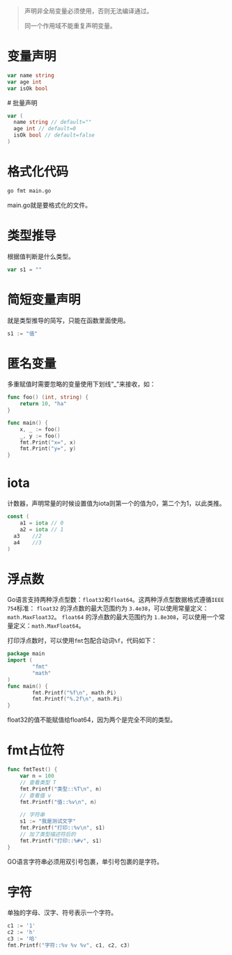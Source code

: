 > 声明非全局变量必须使用，否则无法编译通过。
>
> 同一个作用域不能重复声明变量。

# 变量声明

```go
var name string
var age int
var isOk bool
```



# 批量声明

```go
var (
  name string // default=""
  age int // default=0
  isOk bool // default=false
)
```

# 格式化代码

```sh
go fmt main.go
```

main.go就是要格式化的文件。

# 类型推导

根据值判断是什么类型。

```go
var s1 = ""
```

# 简短变量声明

就是类型推导的简写，只能在函数里面使用。

```go
s1 := "值"
```



# 匿名变量

多重赋值时需要忽略的变量使用下划线“_”来接收，如：

```go
func foo() (int, string) {
	return 10, "ha"
}

func main() {
	x, _ := foo()
	_, y := foo()
	fmt.Print("x=", x)
	fmt.Print("y=", y)
}
```

# iota

计数器，声明常量的时候设置值为iota则第一个的值为0，第二个为1，以此类推。

```go
const (
	a1 = iota // 0
	a2 = iota // 1
  a3	//2
  a4	//3
)
```



# 浮点数

Go语言支持两种浮点型数：`float32`和`float64`。这两种浮点型数据格式遵循`IEEE 754`标准： `float32` 的浮点数的最大范围约为 `3.4e38`，可以使用常量定义：`math.MaxFloat32`。 `float64` 的浮点数的最大范围约为 `1.8e308`，可以使用一个常量定义：`math.MaxFloat64`。

打印浮点数时，可以使用`fmt`包配合动词`%f`，代码如下：

```go
package main
import (
        "fmt"
        "math"
)
func main() {
        fmt.Printf("%f\n", math.Pi)
        fmt.Printf("%.2f\n", math.Pi)
}
```

float32的值不能赋值给float64，因为两个是完全不同的类型。

# fmt占位符

```go
func fmtTest() {
	var n = 100
	// 查看类型 T
	fmt.Printf("类型::%T\n", n)
	// 查看值 v
	fmt.Printf("值::%v\n", n)
  
	// 字符串
	s1 := "我是测试文字"
	fmt.Printf("打印::%v\n", s1)
	// 加了类型描述符后的
	fmt.Printf("打印::%#v", s1)
}
```

GO语言字符串必须用双引号包裹，单引号包裹的是字符。 

# 字符

单独的字母、汉字、符号表示一个字符。

```go
c1 := '1'
c2 := 'h'
c3 := '哈'
fmt.Printf("字符::%v %v %v", c1, c2, c3)
```








